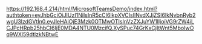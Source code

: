 https://192.168.4.214/html/MicrosoftTeamsDemo/index.html?authtoken=eyJhbGciOiJIUzI1NiIsInR5cCI6IkpXVCIsIlNvdXJjZSI6IkNvbnRyb2wgU3lzdGVtIn0.eyJleHAiOjE3Mzk0OTMwOTIsInVzZXJuYW1lIjoiVG9rZW4iLCJPcHRpb25hbCI6IjE0MDA4NTU0MzcifQ.XySPuc74GrKxCjItWnt5MboIwOq9WXl59dtlzkNBtwE